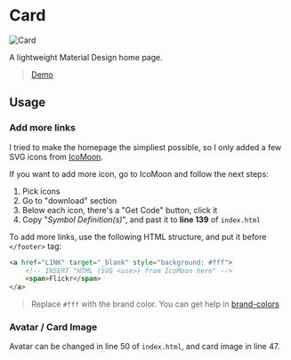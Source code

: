# Card

![Card](https://i.imgur.com/XySeu3b.png)

A lightweight Material Design home page.

> [Demo](https://card-homepage.netlify.com/)

## Usage

### Add more links

I tried to make the homepage the simpliest possible, so I only added a few SVG icons from [IcoMoon](https://icomoon.io/). 

If you want to add more icon, go to IcoMoon and follow the next steps:

1. Pick icons
2. Go to "download" section
3. Below each icon, there's a "Get Code" button, click it
4. Copy "*Symbol Definition(s)*", and past it to **line 139** of `index.html`

To add more links, use the following HTML structure, and put it  before `</footer>` tag:

```HTML
<a href="LINK" target="_blank" style="background: #fff">
    <!-- INSERT "HTML (SVG <use>) from IcoMoon here" -->
    <span>Flickr</span>
</a>
```

> Replace `#fff` with the brand color. You can get help in [brand-colors](http://brand-colors.com/)

### Avatar / Card Image

Avatar can be changed in line 50 of `index.html`, and card image in line 47.
